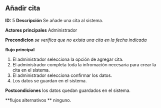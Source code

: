 ## Añadir cita
**ID:** 5 **Descripción** Se añade una cita al sistema.

**Actores principales** Administrador

**Precondicion** 
   *se verifica que no exista una cita en la fecha indicada* 
 
 **flujo principal**
  1. El administrador selecciona la opción de agregar cita.
  2. El administrador completa toda la infromación necesaria para crear la cita en el sistema.
  3. El administrador selecciona confirmar los datos.
  4. Los datos se guardan en el sistema.
  
 **Postcondiciones**
 los datos quedan guardados en el sistema.
 
 **flujos alternativos **
 ninguno.
